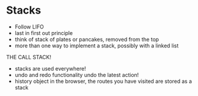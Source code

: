 # Stacks

- Follow LIFO
- last in first out principle
- think of stack of plates or pancakes, removed from the top
- more than one way to implement a stack, possibly with a linked list

THE CALL STACK!

- stacks are used everywhere!
- undo and redo functionality undo the latest action!
- history object in the browser, the routes you have visited are stored as a stack
